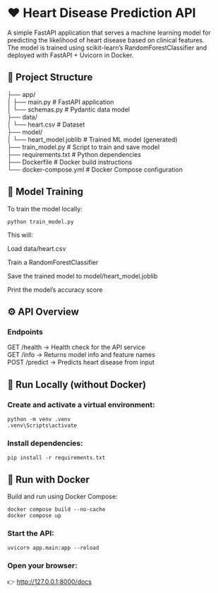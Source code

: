 # ❤️ Heart Disease Prediction API 

A simple FastAPI application that serves a machine learning model for predicting the likelihood of heart disease based on clinical features.  
The model is trained using scikit-learn’s RandomForestClassifier and deployed with FastAPI + Uvicorn in Docker.

## 📁 Project Structure 

├── app/  
│   ├── main.py          # FastAPI application  
│   └── schemas.py       # Pydantic data model  
├── data/  
│   └── heart.csv        # Dataset  
├── model/  
│   └── heart_model.joblib  # Trained ML model (generated)  
├── train_model.py       # Script to train and save model  
├── requirements.txt     # Python dependencies  
├── Dockerfile           # Docker build instructions  
└── docker-compose.yml   # Docker Compose configuration  

## 🧠 Model Training

To train the model locally:
```
python train_model.py
```
This will:

Load data/heart.csv

Train a RandomForestClassifier

Save the trained model to model/heart_model.joblib

Print the model’s accuracy score

## ⚙️ API Overview  
### Endpoints    
GET	/health	-> Health check for the API service  
GET	/info	-> Returns model info and feature names  
POST	/predict	-> Predicts heart disease from input  

## 🧩 Run Locally (without Docker)

### Create and activate a virtual environment:
```
python -m venv .venv 
.venv\Scripts\activate
```

### Install dependencies:
```
pip install -r requirements.txt
```

## 🐳 Run with Docker
Build and run using Docker Compose:  
```
docker compose build --no-cache  
docker compose up  
```

### Start the API:
```
uvicorn app.main:app --reload
```

### Open your browser:
👉 http://127.0.0.1:8000/docs
